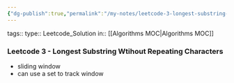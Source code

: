```yaml
---
{"dg-publish":true,"permalink":"/my-notes/leetcode-3-longest-substring-wtihout-repeating-characters/","created":"2024-10-19T13:25:25.997-05:00","updated":"2024-10-19T13:26:17.687-05:00"}
---
```



tags:: 
type:: Leetcode_Solution
in:: [[Algorithms MOC\|Algorithms MOC]]

### Leetcode 3 - Longest Substring Wtihout Repeating Characters
- sliding window
- can use a set to track window

